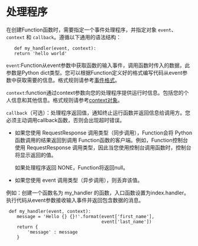 # 处理程序

在创建Function函数时，需要指定一个事件处理程序，并指定对象 `event`、`context` 和 `callback`。遵循以下通用的语法结构：
```
   def my_handler(event, context):
   return 'hello world'
   ```
   

`event`:Function从event参数中获取函数的输入事件，调用函数时传入的数据，此参数是Python dict类型。您可以根据Function定义好的格式编写代码从event参数中获取需要的信息。格式规则请参考[事件格式](../../../../Operation-Guide/invokefunction/triggermanagement/configtigger-event.md)。

 

`context`:function通过context参数向您的处理程序提供运行时信息。包括您的个人信息和其他信息。格式规则请参考[context对象](../python/context.md)。

 

`callback`（可选）：处理程序返回值，通知终止运行函数并返回信息给调用方。您必须主动调用callback函数，否则会出现超时错误。

* 如果您使用 RequestResponse 调用类型（同步调用），Function会将 Python 函数调用的结果返回到调用 Function函数的客户端。例如，Function控制台使用 RequestResponse 调用类型，因此当您使用控制台调用函数时，控制台将显示返回的值。

  如果处理程序返回 NONE，Function将返回null。

* 如果您使用 event 调用类型（异步调用），则丢弃该值。

例如：创建一个函数名为 my_handler 的函数，入口函数设置为index.handler。执行代码从event参数接收输入事件并返回包含数据的消息。
```
 def my_handler(event, context):
    message = 'Hello {} {}!'.format(event['first_name'], 
                                    event['last_name'])  
    return { 
        'message' : message
    }  
```


